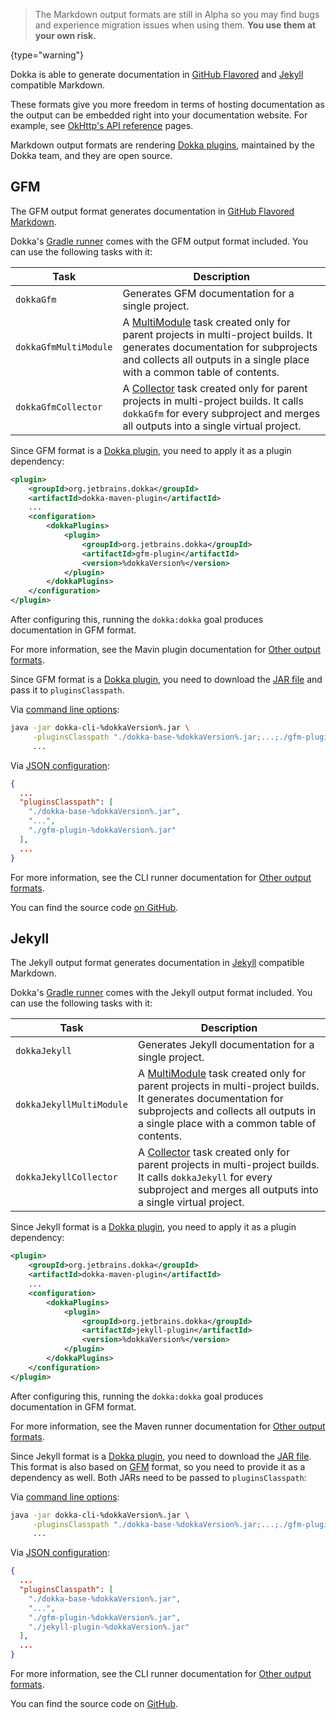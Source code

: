 [//]: # (title: Markdown)

> The Markdown output formats are still in Alpha so you may find bugs and experience migration issues when using them. **You use them at your own risk.**
>
{type="warning"}

Dokka is able to generate documentation in [GitHub Flavored](#gfm) and [Jekyll](#jekyll) compatible Markdown.

These formats give you more freedom in terms of hosting documentation as the output can be embedded right into your 
documentation website. For example, see [OkHttp's API reference](https://square.github.io/okhttp/4.x/okhttp/okhttp3/)
pages.

Markdown output formats are rendering [Dokka plugins](dokka_plugins.md), maintained by the Dokka team, and 
they are open source.

## GFM

The GFM output format generates documentation in [GitHub Flavored Markdown](https://github.github.com/gfm/).

<tabs group="build-script">
<tab title="Gradle" group-key="kotlin">

Dokka's [Gradle runner](gradle.md) comes with the GFM output format included. You can use the following tasks with it:

| **Task**              | **Description**                                                                                                                                                                                                                       |
|-----------------------|---------------------------------------------------------------------------------------------------------------------------------------------------------------------------------------------------------------------------------------|
| `dokkaGfm`            | Generates GFM documentation for a single project.                                                                                                                                                                                     |
| `dokkaGfmMultiModule` | A [MultiModule](gradle.md#multi-project-builds) task created only for parent projects in multi-project builds. It generates documentation for subprojects and collects all outputs in a single place with a common table of contents. |
| `dokkaGfmCollector`   | A [Collector](gradle.md#collector-tasks) task created only for parent projects in multi-project builds. It calls `dokkaGfm` for every subproject and merges all outputs into a single virtual project.                                |

</tab>
<tab title="Maven" group-key="groovy">

Since GFM format is a [Dokka plugin](dokka_plugins.md#applying-dokka-plugins), you need to apply it as a plugin
dependency:

```xml
<plugin>
    <groupId>org.jetbrains.dokka</groupId>
    <artifactId>dokka-maven-plugin</artifactId>
    ...
    <configuration>
        <dokkaPlugins>
            <plugin>
                <groupId>org.jetbrains.dokka</groupId>
                <artifactId>gfm-plugin</artifactId>
                <version>%dokkaVersion%</version>
            </plugin>
        </dokkaPlugins>
    </configuration>
</plugin>
```

After configuring this, running the `dokka:dokka` goal produces documentation in GFM format.

For more information, see the Mavin plugin documentation for [Other output formats](maven.md#other-output-formats).

</tab>
<tab title="CLI" group-key="cli">

Since GFM format is a [Dokka plugin](dokka_plugins.md#applying-dokka-plugins), you need to download the
[JAR file](https://mvnrepository.com/artifact/org.jetbrains.dokka/gfm-plugin/%dokkaVersion%) and pass it to
`pluginsClasspath`.

Via [command line options](cli.md#running-with-command-line-options):

```Bash
java -jar dokka-cli-%dokkaVersion%.jar \
     -pluginsClasspath "./dokka-base-%dokkaVersion%.jar;...;./gfm-plugin-%dokkaVersion%.jar" \
     ...
```

Via [JSON configuration](cli.md#running-with-json-configuration):

```json
{
  ...
  "pluginsClasspath": [
    "./dokka-base-%dokkaVersion%.jar",
    "...",
    "./gfm-plugin-%dokkaVersion%.jar"
  ],
  ...
}
```

For more information, see the CLI runner documentation for [Other output formats](cli.md#other-output-formats).

</tab>
</tabs>

You can find the source code [on GitHub](https://github.com/Kotlin/dokka/tree/%dokkaVersion%/plugins/gfm).

## Jekyll

The Jekyll output format generates documentation in [Jekyll](https://jekyllrb.com/) compatible Markdown.

<tabs group="build-script">
<tab title="Gradle" group-key="kotlin">

Dokka's [Gradle runner](gradle.md) comes with the Jekyll output format included. You can use the following tasks with it:

| **Task**                 | **Description**                                                                                                                                                                                                                       |
|--------------------------|---------------------------------------------------------------------------------------------------------------------------------------------------------------------------------------------------------------------------------------|
| `dokkaJekyll`            | Generates Jekyll documentation for a single project.                                                                                                                                                                                  |
| `dokkaJekyllMultiModule` | A [MultiModule](gradle.md#multi-project-builds) task created only for parent projects in multi-project builds. It generates documentation for subprojects and collects all outputs in a single place with a common table of contents. |
| `dokkaJekyllCollector`   | A [Collector](gradle.md#collector-tasks) task created only for parent projects in multi-project builds. It calls `dokkaJekyll` for every subproject and merges all outputs into a single virtual project.                             |

</tab>
<tab title="Maven" group-key="groovy">

Since Jekyll format is a [Dokka plugin](dokka_plugins.md#applying-dokka-plugins), you need to apply it as a plugin
dependency:

```xml
<plugin>
    <groupId>org.jetbrains.dokka</groupId>
    <artifactId>dokka-maven-plugin</artifactId>
    ...
    <configuration>
        <dokkaPlugins>
            <plugin>
                <groupId>org.jetbrains.dokka</groupId>
                <artifactId>jekyll-plugin</artifactId>
                <version>%dokkaVersion%</version>
            </plugin>
        </dokkaPlugins>
    </configuration>
</plugin>
```

After configuring this, running the `dokka:dokka` goal produces documentation in GFM format.

For more information, see the Maven runner documentation for [Other output formats](maven.md#other-output-formats).

</tab>
<tab title="CLI" group-key="cli">

Since Jekyll format is a [Dokka plugin](dokka_plugins.md#applying-dokka-plugins), you need to download the
[JAR file](https://mvnrepository.com/artifact/org.jetbrains.dokka/jekyll-plugin/%dokkaVersion%). This format is also
based on [GFM](#gfm) format, so you need to provide it as a dependency as well. Both JARs need to be passed to 
`pluginsClasspath`:

Via [command line options](cli.md#running-with-command-line-options):

```Bash
java -jar dokka-cli-%dokkaVersion%.jar \
     -pluginsClasspath "./dokka-base-%dokkaVersion%.jar;...;./gfm-plugin-%dokkaVersion%.jar;./jekyll-plugin-%dokkaVersion%.jar" \
     ...
```

Via [JSON configuration](cli.md#running-with-json-configuration):

```json
{
  ...
  "pluginsClasspath": [
    "./dokka-base-%dokkaVersion%.jar",
    "...",
    "./gfm-plugin-%dokkaVersion%.jar",
    "./jekyll-plugin-%dokkaVersion%.jar"
  ],
  ...
}
```

For more information, see the CLI runner documentation for [Other output formats](cli.md#other-output-formats).

</tab>
</tabs>

You can find the source code on [GitHub](https://github.com/Kotlin/dokka/tree/%dokkaVersion%/plugins/jekyll).
